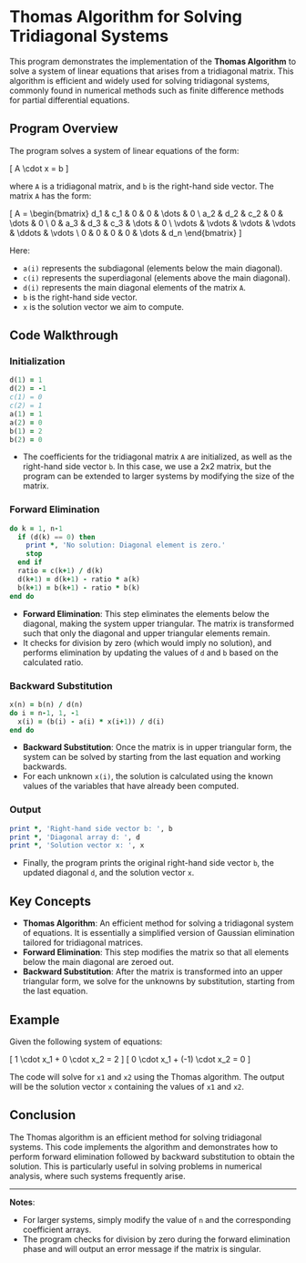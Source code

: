 # Thomas Algorithm for Solving Tridiagonal Systems

This program demonstrates the implementation of the **Thomas Algorithm** to solve a system of linear equations that arises from a tridiagonal matrix. This algorithm is efficient and widely used for solving tridiagonal systems, commonly found in numerical methods such as finite difference methods for partial differential equations.

## Program Overview

The program solves a system of linear equations of the form:

\[
A \cdot x = b
\]

where `A` is a tridiagonal matrix, and `b` is the right-hand side vector. The matrix `A` has the form:

\[
A = \begin{bmatrix}
d_1 & c_1 & 0   & 0   & \dots & 0 \\
a_2 & d_2 & c_2 & 0   & \dots & 0 \\
0   & a_3 & d_3 & c_3 & \dots & 0 \\
\vdots & \vdots & \vdots & \vdots & \ddots & \vdots \\
0   & 0   & 0   & 0   & \dots & d_n
\end{bmatrix}
\]

Here:
- `a(i)` represents the subdiagonal (elements below the main diagonal).
- `c(i)` represents the superdiagonal (elements above the main diagonal).
- `d(i)` represents the main diagonal elements of the matrix `A`.
- `b` is the right-hand side vector.
- `x` is the solution vector we aim to compute.

## Code Walkthrough

### Initialization
```fortran
d(1) = 1
d(2) = -1
c(1) = 0
c(2) = 1
a(1) = 1
a(2) = 0
b(1) = 2
b(2) = 0
```
- The coefficients for the tridiagonal matrix `A` are initialized, as well as the right-hand side vector `b`. In this case, we use a 2x2 matrix, but the program can be extended to larger systems by modifying the size of the matrix.

### Forward Elimination
```fortran
do k = 1, n-1
  if (d(k) == 0) then
    print *, 'No solution: Diagonal element is zero.'
    stop
  end if
  ratio = c(k+1) / d(k)
  d(k+1) = d(k+1) - ratio * a(k)
  b(k+1) = b(k+1) - ratio * b(k)
end do
```
- **Forward Elimination**: This step eliminates the elements below the diagonal, making the system upper triangular. The matrix is transformed such that only the diagonal and upper triangular elements remain.
- It checks for division by zero (which would imply no solution), and performs elimination by updating the values of `d` and `b` based on the calculated ratio.

### Backward Substitution
```fortran
x(n) = b(n) / d(n)
do i = n-1, 1, -1
  x(i) = (b(i) - a(i) * x(i+1)) / d(i)
end do
```
- **Backward Substitution**: Once the matrix is in upper triangular form, the system can be solved by starting from the last equation and working backwards.
- For each unknown `x(i)`, the solution is calculated using the known values of the variables that have already been computed.

### Output
```fortran
print *, 'Right-hand side vector b: ', b
print *, 'Diagonal array d: ', d
print *, 'Solution vector x: ', x
```
- Finally, the program prints the original right-hand side vector `b`, the updated diagonal `d`, and the solution vector `x`.

## Key Concepts

- **Thomas Algorithm**: An efficient method for solving a tridiagonal system of equations. It is essentially a simplified version of Gaussian elimination tailored for tridiagonal matrices.
- **Forward Elimination**: This step modifies the matrix so that all elements below the main diagonal are zeroed out.
- **Backward Substitution**: After the matrix is transformed into an upper triangular form, we solve for the unknowns by substitution, starting from the last equation.

## Example

Given the following system of equations:

\[
1 \cdot x_1 + 0 \cdot x_2 = 2
\]
\[
0 \cdot x_1 + (-1) \cdot x_2 = 0
\]

The code will solve for `x1` and `x2` using the Thomas algorithm. The output will be the solution vector `x` containing the values of `x1` and `x2`.

## Conclusion

The Thomas algorithm is an efficient method for solving tridiagonal systems. This code implements the algorithm and demonstrates how to perform forward elimination followed by backward substitution to obtain the solution. This is particularly useful in solving problems in numerical analysis, where such systems frequently arise.

---

**Notes**:
- For larger systems, simply modify the value of `n` and the corresponding coefficient arrays.
- The program checks for division by zero during the forward elimination phase and will output an error message if the matrix is singular.
```






